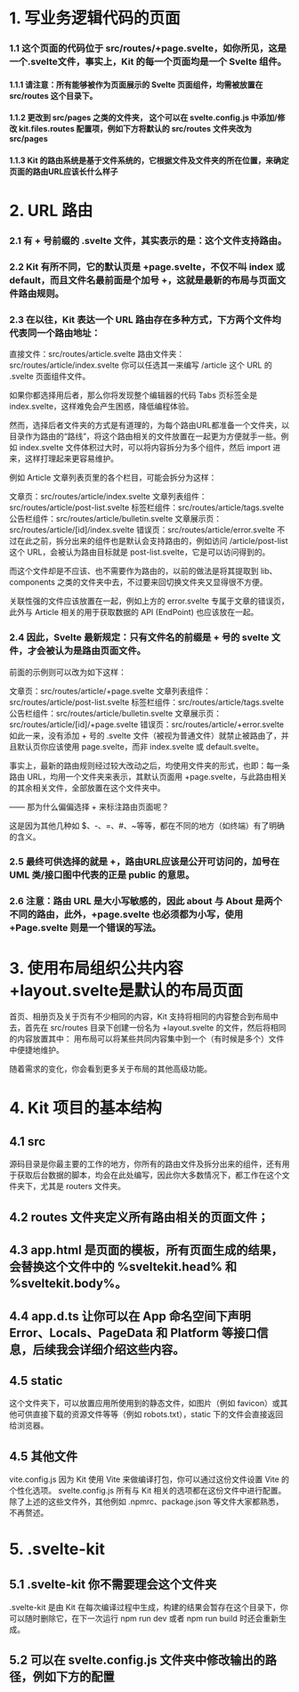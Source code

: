 # 1. 写业务逻辑代码的页面 
### 1.1 这个页面的代码位于 src/routes/+page.svelte，如你所见，这是一个.svelte文件，事实上，Kit 的每一个页面均是一个 Svelte 组件。

#### 1.1.1 请注意：所有能够被作为页面展示的 Svelte 页面组件，均需被放置在 src/routes 这个目录下。
#### 1.1.2 更改到  src/pages 之类的文件夹， 这个可以在 svelte.config.js 中添加/修改 kit.files.routes 配置项，例如下方将默认的 src/routes 文件夹改为 src/pages 
#### 1.1.3 Kit 的路由系统是基于文件系统的，它根据文件及文件夹的所在位置，来确定页面的路由URL应该长什么样子

# 2. URL 路由 
### 2.1 有 + 号前缀的 .svelte 文件，其实表示的是：这个文件支持路由。
### 2.2 Kit 有所不同，它的默认页是 +page.svelte，不仅不叫 index 或 default，而且文件名最前面是个加号 +，这就是最新的布局与页面文件路由规则。 
### 2.3  在以往，Kit 表达一个 URL 路由存在多种方式，下方两个文件均代表同一个路由地址：

直接文件：src/routes/article.svelte
路由文件夹：src/routes/article/index.svelte
你可以任选其一来编写 /article 这个 URL 的 .svelte 页面组件文件。

如果你都选择用后者，那么你将发现整个编辑器的代码 Tabs 页标签全是 index.svelte，这样难免会产生困惑，降低编程体验。

然而，选择后者文件夹的方式是有道理的，为每个路由URL都准备一个文件夹，以目录作为路由的“路线”，将这个路由相关的文件放置在一起更为方便就手一些。例如 index.svelte 文件体积过大时，可以将内容拆分为多个组件，然后 import 进来，这样打理起来更容易维护。

例如 Article 文章列表页里的各个栏目，可能会拆分为这样：

文章页：src/routes/article/index.svelte
文章列表组件：src/routes/article/post-list.svelte
标签栏组件：src/routes/article/tags.svelte
公告栏组件：src/routes/article/bulletin.svelte
文章展示页：src/routes/article/[id]/index.svelte
错误页：src/routes/article/error.svelte
不过在此之前，拆分出来的组件也是默认会支持路由的，例如访问 /article/post-list 这个 URL，会被认为路由目标就是 post-list.svelte，它是可以访问得到的。

而这个文件却是不应该、也不需要作为路由的，以前的做法是将其提取到 lib、components 之类的文件夹中去，不过要来回切换文件夹又显得很不方便。

关联性强的文件应该放置在一起，例如上方的 error.svelte 专属于文章的错误页，此外与 Article 相关的用于获取数据的 API (EndPoint) 也应该放在一起。

### 2.4 因此，Svelte 最新规定：只有文件名的前缀是 + 号的 svelte 文件，才会被认为是路由页面文件。

前面的示例则可以改为如下这样：

文章页：src/routes/article/+page.svelte
文章列表组件：src/routes/article/post-list.svelte
标签栏组件：src/routes/article/tags.svelte
公告栏组件：src/routes/article/bulletin.svelte
文章展示页：src/routes/article/[id]/+page.svelte
错误页：src/routes/article/+error.svelte
如此一来，没有添加 + 号的 .svelte 文件（被视为普通文件）就禁止被路由了，并且默认页你应该使用 page.svelte，而非 index.svelte 或 default.svelte。

事实上，最新的路由规则经过较大改动之后，均使用文件夹的形式，也即：每一条路由 URL，均用一个文件夹来表示，其默认页面用 +page.svelte，与此路由相关的其余相关文件，全部放置在这个文件夹中。

—— 那为什么偏偏选择 + 来标注路由页面呢？

这是因为其他几种如 $、-、=、#、~等等，都在不同的地方（如终端）有了明确的含义。

### 2.5 最终可供选择的就是 +，路由URL应该是公开可访问的，加号在 UML 类/接口图中代表的正是 public 的意思。
### 2.6 注意：路由 URL 是大小写敏感的，因此 about 与 About 是两个不同的路由，此外，+page.svelte 也必须都为小写，使用 +Page.svelte 则是一个错误的写法。

# 3. 使用布局组织公共内容 +layout.svelte是默认的布局页面

首页、相册页及关于页有不少相同的内容，Kit 支持将相同的内容整合到布局中去，首先在 src/routes 目录下创建一份名为 +layout.svelte 的文件，然后将相同的内容放置其中：
用布局可以将某些共同内容集中到一个（有时候是多个）文件中便捷地维护。

随着需求的变化，你会看到更多关于布局的其他高级功能。

# 4. Kit 项目的基本结构
## 4.1 src
源码目录是你最主要的工作的地方，你所有的路由文件及拆分出来的组件，还有用于获取后台数据的脚本，均会在此处编写，因此你大多数情况下，都工作在这个文件夹下，尤其是 routers 文件夹。

## 4.2 routes 文件夹定义所有路由相关的页面文件；
## 4.3 app.html 是页面的模板，所有页面生成的结果，会替换这个文件中的 %sveltekit.head% 和 %sveltekit.body%。
## 4.4 app.d.ts 让你可以在 App 命名空间下声明 Error、Locals、PageData 和 Platform 等接口信息，后续我会详细介绍这些内容。
## 4.5 static
这个文件夹下，可以放置应用所使用到的静态文件，如图片（例如 favicon）或其他可供直接下载的资源文件等等（例如 robots.txt），static 下的文件会直接返回给浏览器。

## 4.5 其他文件
vite.config.js 因为 Kit 使用 Vite 来做编译打包，你可以通过这份文件设置 Vite 的个性化选项。
svelte.config.js 所有与 Kit 相关的选项都在这份文件中进行配置。
除了上述的这些文件外，其他例如 .npmrc、package.json 等文件大家都熟悉，不再赘述。
# 5. .svelte-kit
## 5.1 .svelte-kit 你不需要理会这个文件夹
.svelte-kit 是由 Kit 在每次编译过程中生成，构建的结果会暂存在这个目录下，你可以随时删除它，在下一次运行 npm run dev 或者 npm run build 时还会重新生成。

## 5.2 可以在 svelte.config.js 文件夹中修改输出的路径，例如下方的配置

# 